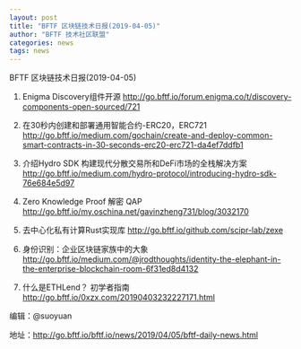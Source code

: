 ```yaml
---
layout: post
title: "BFTF 区块链技术日报(2019-04-05)"
author: "BFTF 技术社区联盟"
categories: news
tags: news
---
```


BFTF 区块链技术日报(2019-04-05)

1. Enigma Discovery组件开源 <http://go.bftf.io/forum.enigma.co/t/discovery-components-open-sourced/721>

2. 在30秒内创建和部署通用智能合约-ERC20，ERC721 <http://go.bftf.io/medium.com/gochain/create-and-deploy-common-smart-contracts-in-30-seconds-erc20-erc721-da4ef7ddfb1>

3. 介绍Hydro SDK
构建现代分散交易所和DeFi市场的全栈解决方案 <http://go.bftf.io/medium.com/hydro-protocol/introducing-hydro-sdk-76e684e5d97>

4. Zero Knowledge Proof 解密 QAP <http://go.bftf.io/my.oschina.net/gavinzheng731/blog/3032170>

5. 去中心化私有计算Rust实现库 <http://go.bftf.io/github.com/scipr-lab/zexe>

6. 身份识别：企业区块链家族中的大象 <http://go.bftf.io/medium.com/@jrodthoughts/identity-the-elephant-in-the-enterprise-blockchain-room-6f31ed8d4132>
7. 什么是ETHLend？ 初学者指南 <http://go.bftf.io/0xzx.com/20190403232227171.html>

编辑：@suoyuan

地址：http://go.bftf.io/bftf.io/news/2019/04/05/bftf-daily-news.html
